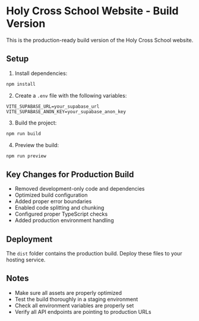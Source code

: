 # Holy Cross School Website - Build Version

This is the production-ready build version of the Holy Cross School website.

## Setup

1. Install dependencies:
```bash
npm install
```

2. Create a `.env` file with the following variables:
```env
VITE_SUPABASE_URL=your_supabase_url
VITE_SUPABASE_ANON_KEY=your_supabase_anon_key
```

3. Build the project:
```bash
npm run build
```

4. Preview the build:
```bash
npm run preview
```

## Key Changes for Production Build

- Removed development-only code and dependencies
- Optimized build configuration
- Added proper error boundaries
- Enabled code splitting and chunking
- Configured proper TypeScript checks
- Added production environment handling

## Deployment

The `dist` folder contains the production build. Deploy these files to your hosting service.

## Notes

- Make sure all assets are properly optimized
- Test the build thoroughly in a staging environment
- Check all environment variables are properly set
- Verify all API endpoints are pointing to production URLs